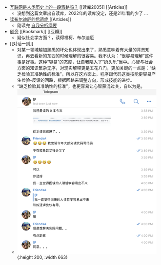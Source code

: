 - [互联网是人类历史上的一段弯路吗？](https://mp.weixin.qq.com/s?__biz=MzA5NDYwOTk4Mg==&mid=2649500404&idx=1&sn=15d5c8ca25176d79c3cb7af01de253c6&chksm=88537da5bf24f4b3297a4ae7476fee4a420ca7c9099eec97fa99df3ccdd515f736eb08e8fa19&mpshare=1&scene=1&srcid=0417jY299v8P39jTo1ngghEa&sharer_sharetime=1587128224602&sharer_shareid=81cadb1cb517e608ae85b8f6a24f95d1&exportkey=AfByxSIx2MI2zO6TLTSoskk%3D&pass_ticket=op9%2Bj8F57otOWmN8bHD%2BvR3nCH5u9WDgZRmpXhRcgk5555ZeRgMtBstcpV7%2FY6Dw#rd)   [[读库2005]] [[Articles]]
	- 没想到这篇文章出自读库，2022年的读库没定，还是21年看的少了  ...
- [读布尔迪厄的后遗症 ](https://book.douban.com/review/5835434/) [[Articles]]
	- 刚读完 [自我分析纲要](https://book.douban.com/subject/11604607/)
- [剧旁](https://www.douban.com/people/sandlee1986/?_i=2488270f8DRsMm) [[Bookmark]] [[豆瓣]]
	- 疑似社会学方面？，读得福柯、布尔迪厄
- [[对话一则]]
	- 对某一领域越加熟悉的坏处也体现出来了，熟悉意味着有大量的背景知识，再去看新的东西的时候理解的很容易。我不认为：“很容易理解”这件事是好事。这种“容易”的态度，让自我陷入了“奶头乐”当中。心智与社会方面的知识繁杂无序，对现实解释更是五花八门，更加关键的一点是：“缺乏检验其准确性的标准”，所以在这方面上，程序跟代码这类技能更容易产生检验-反馈的回路，根据回路来调整方向，形成技能的进步。
	- “缺乏检验其准确性的标准”，也更容易让心智蒙混过关，自以为是。
	- ![image.png](../assets/image_1642492952765_0.png){:height 200, :width 663}